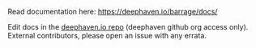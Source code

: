 Read documentation here: https://deephaven.io/barrage/docs/

Edit docs in the [deephaven.io repo](https://github.com/deephaven/deephaven.io) (deephaven github org access only). External contributors, please open an issue with any errata.